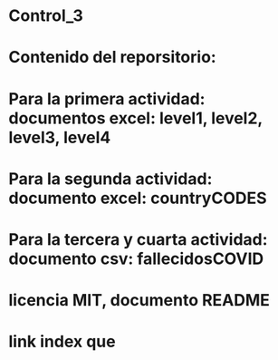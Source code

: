 # Control_3
# Contenido del reporsitorio:
# Para la primera actividad: documentos excel: level1, level2, level3, level4
# Para la segunda actividad: documento excel: countryCODES
# Para la tercera y cuarta actividad: documento csv: fallecidosCOVID
# licencia MIT, documento README
# link index que 
